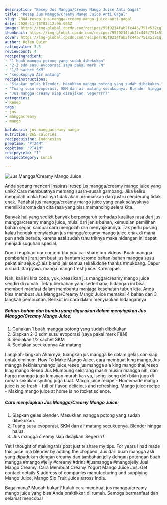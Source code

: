 ```yaml
---
description: "Resep Jus Mangga/Creamy Mango Juice Anti Gagal"
title: "Resep Jus Mangga/Creamy Mango Juice Anti Gagal"
slug: 2304-resep-jus-mangga-creamy-mango-juice-anti-gagal
date: 2020-11-15T02:12:06.965Z
image: https://img-global.cpcdn.com/recipes/95f9214fab2fc445/751x532cq70/jus-manggacreamy-mango-juice-foto-resep-utama.jpg
thumbnail: https://img-global.cpcdn.com/recipes/95f9214fab2fc445/751x532cq70/jus-manggacreamy-mango-juice-foto-resep-utama.jpg
cover: https://img-global.cpcdn.com/recipes/95f9214fab2fc445/751x532cq70/jus-manggacreamy-mango-juice-foto-resep-utama.jpg
author: Helen Quinn
ratingvalue: 3.5
reviewcount: 4
recipeingredient:
- "1 buah mangga potong yang sudah dibekukan"
- "2-3 sdm susu evoporasi saya pakai merk FN"
- "1/2 sachet SKM"
- "secukupnya Air matang"
recipeinstructions:
- "Siapkan gelas blender. Masukkan mangga potong yang sudah dibekukan."
- "Tuang susu evoporasi, SKM dan air matang secukupnya. Blender hingga halus."
- "Jus mangga creamy siap disajikan. Segerrrr!"
categories:
- Resep
tags:
- jus
- manggacreamy
- mango

katakunci: jus manggacreamy mango 
nutrition: 265 calories
recipecuisine: Indonesian
preptime: "PT24M"
cooktime: "PT41M"
recipeyield: "1"
recipecategory: Lunch

---
```



![Jus Mangga/Creamy Mango Juice](https://img-global.cpcdn.com/recipes/95f9214fab2fc445/751x532cq70/jus-manggacreamy-mango-juice-foto-resep-utama.jpg)

Anda sedang mencari inspirasi resep jus mangga/creamy mango juice yang unik? Cara membuatnya memang susah-susah gampang. Jika keliru mengolah maka hasilnya tidak akan memuaskan dan justru cenderung tidak enak. Padahal jus mangga/creamy mango juice yang enak selayaknya memiliki aroma dan cita rasa yang bisa memancing selera kita.

Banyak hal yang sedikit banyak berpengaruh terhadap kualitas rasa dari jus mangga/creamy mango juice, mulai dari jenis bahan, kemudian pemilihan bahan segar, sampai cara mengolah dan menyajikannya. Tak perlu pusing kalau hendak menyiapkan jus mangga/creamy mango juice enak di mana pun anda berada, karena asal sudah tahu triknya maka hidangan ini dapat menjadi suguhan spesial.

Don&#39;t reupload our content but you can share our videos. Buah mangga pemberian jiran.jom buat jus hantam keromo bahan-bahan mangga susu pekat air sejuk @ ais blend jak semua sekali.done thanks #mukbang. Dapur arshad. Загрузка. manga mango fresh juice. Категория.


Nah, kali ini kita coba, yuk, kreasikan jus mangga/creamy mango juice sendiri di rumah. Tetap berbahan yang sederhana, hidangan ini bisa memberi manfaat dalam membantu menjaga kesehatan tubuh kita. Anda bisa membuat Jus Mangga/Creamy Mango Juice memakai 4 bahan dan 3 langkah pembuatan. Berikut ini cara dalam menyiapkan hidangannya.

<!--inarticleads1-->

##### Bahan-bahan dan bumbu yang digunakan dalam menyiapkan Jus Mangga/Creamy Mango Juice:

1. Gunakan 1 buah mangga potong yang sudah dibekukan
1. Siapkan 2-3 sdm susu evoporasi (saya pakai merk F&amp;N)
1. Sediakan 1/2 sachet SKM
1. Sediakan secukupnya Air matang


Langkah-langkah Akhirnya, tuangkan jus mangga ke dalam gelas dan siap untuk diminum. How To Make Mango Juice. cara membuat king mango,Jus mangga kekinian,mango juice,resep jus mangga ala king mango thai,resep king mango Resep Jus Mumpung sekarang masih musim mangga nih, dan harga mangga juga lumayan murah kan ya, iseng-iseng deh bikin juga di rumah sekalian syuting juga buat. Mango juice recipe - Homemade mango juice is so fresh - full of flavor, delicious and refreshing. Mango juice recipe - Making mango juice at home is no rocket science. 

<!--inarticleads2-->

##### Cara menyiapkan Jus Mangga/Creamy Mango Juice:

1. Siapkan gelas blender. Masukkan mangga potong yang sudah dibekukan.
1. Tuang susu evoporasi, SKM dan air matang secukupnya. Blender hingga halus.
1. Jus mangga creamy siap disajikan. Segerrrr!


Yet I thought of making this post just to share my tips. For years I had made this juice in a blender by adding the chopped. Jus dari buah mangga asli yang dipadukan dengan creamy dan tambahan jelly dengan potongan buah mangga #mango #jelly #creamy #drink #jusmangga #mangojelly Jual Mango Creamy. Cara Membuat Creamy Yogurt Mango Juice Jus. Get contact details &amp; address of companies manufacturing and supplying Mango Juice, Mango Sip Fruit Juice across India. 

Bagaimana? Mudah bukan? Itulah cara membuat jus mangga/creamy mango juice yang bisa Anda praktikkan di rumah. Semoga bermanfaat dan selamat mencoba!
